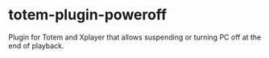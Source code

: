# totem-plugin-poweroff
Plugin for Totem and Xplayer that allows suspending or turning PC off at the end of playback.
